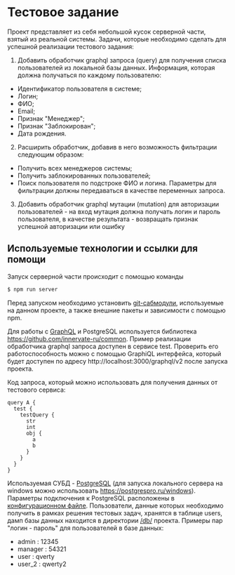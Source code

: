 # Тестовое задание #
Проект представляет из себя небольшой кусок серверной части, взятый из реальной системы.
Задачи, которые необходимо сделать для успешной реализации тестового задания:
1) Добавить обработчик graphql запроса (query) для получения списка пользователей из локальной базы данных. Информация, которая должна получаться по каждому пользователю:
- Идентификатор пользователя в системе;
- Логин;
- ФИО;
- Email;
- Признак "Менеджер";
- Признак "Заблокирован";
- Дата рождения.
2) Расширить обработчик, добавив в него возможность фильтрации следующим образом:
- Получить всех менеджеров системы;
- Получить заблокированных пользователей;
- Поиск пользователя по подстроке ФИО и логина.
Параметры для фильтрации должны передаваться в качестве переменных запроса.
3) Добавить обработчик graphql мутации (mutation) для авторизации пользователей - на вход мутация должна получать логин и пароль пользователя, в качестве результата - возвращать признак успешной авторизации или ошибку

## Используемые технологии и ссылки для помощи
Запуск серверной части происходит с помощью команды
```sh
$ npm run server
```
Перед запуском необходимо установить [git-сабмодули](https://git-scm.com/docs/git-submodule), используемые на данном проекте, а также внешние пакеты и зависимости с помощью npm.

Для работы с [GraphQL](https://github.com/facebook/graphql/blob/master/README.md) и PostgreSQL используется библиотека https://github.com/innervate-ru/common.
Пример реализации обработчика graphql запроса доступен в сервисе test.
Проверить его работоспособность можно с помощью GraphiQL интерфейса, который будет доступен по адресу  http://localhost:3000/graphql/v2 после запуска проекта.

Код запроса, который можно использовать для получения данных от тестового сервиса:
```
query A {
  test {
    testQuery {
      str
      int
      obj {
        a
        b
      }
    }
  }
}
```

Используемая СУБД - [PostgreSQL](https://postgrespro.ru/docs/postgresql/9.6/) (для запуска локального сервера на windows можно использовать https://postgrespro.ru/windows).
Параметры подключения к PostgreSQL расположены в [конфигурационном файле](https://github.com/shestpa/test_task/blob/master/config/default.json).
Пользователи, данные которых необходимо получить в рамках решения тестовых задач, хранятся в таблице users, дамп базы данных находится в директории [/db/](https://github.com/shestpa/test_task/tree/master/db) проекта.
Примеры пар "логин - пароль" для пользователей в базе данных:
- admin : 12345
- manager : 54321
- user : qverty
- user_2 : qwerty2
